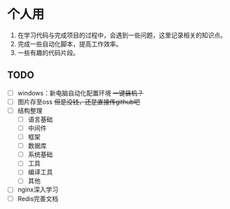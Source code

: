 # 个人用

1. 在学习代码与完成项目的过程中，会遇到一些问题，这里记录相关的知识点。
2. 完成一些自动化脚本，提高工作效率。
3. 一些有趣的代码片段。

## TODO

- [ ] windows：新电脑自动化配置环境 ~~一键装机？~~
- [ ] 图片存至oss ~~但是没钱，还是直接传github吧~~
- [ ] 结构整理
  - [ ] 语言基础
  - [ ] 中间件
  - [ ] 框架
  - [ ] 数据库
  - [ ] 系统基础
  - [ ] 工具
  - [ ] 编译工具
  - [ ] 其他
- [ ] nginx深入学习
- [ ] Redis完善文档
